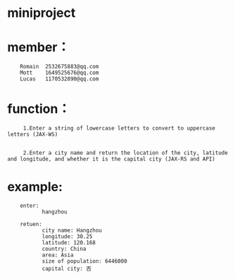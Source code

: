 # miniproject

# member：
        Romain  2532675883@qq.com
        Mott    1649525676@qq.com
        Lucas   1170532890@qq.com

# function：
         1.Enter a string of lowercase letters to convert to uppercase letters (JAX-WS)


         2.Enter a city name and return the location of the city, latitude and longitude, and whether it is the capital city (JAX-RS and API)

# example:
        enter: 
               hangzhou

        retuen:
               city name: Hangzhou
               longitude: 30.25
               latitude: 120.168
               country: China
               area: Asia
               size of population: 6446000
               capital city: 否
